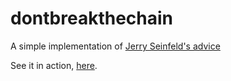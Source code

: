 # dontbreakthechain
A simple implementation of [Jerry Seinfeld's advice](http://lifehacker.com/281626/jerry-seinfelds-productivity-secret)

See it in action, [here](http://konsumer.github.io/dontbreakthechain).

